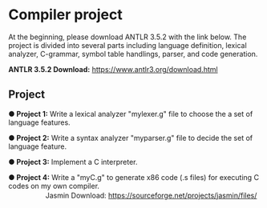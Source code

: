 # Compiler project 
At the beginning, please download ANTLR 3.5.2 with the link below. The project is divided into several parts including language definition, lexical analyzer, C-grammar, symbol table handlings, parser, and code generation.

**ANTLR 3.5.2 Download:** https://www.antlr3.org/download.html
## Project
**● Project 1:** Write a lexical analyzer "mylexer.g" file to choose the a set of language features.


**● Project 2:** Write a syntax analyzer "myparser.g" file to decide the set of language feature.


**● Project 3:** Implement a C interpreter.


**● Project 4:** Write a "myC.g" to generate x86 code (.s files) for executing C codes on my own compiler.  
　　　　　&nbsp;Jasmin Download: https://sourceforge.net/projects/jasmin/files/
  

